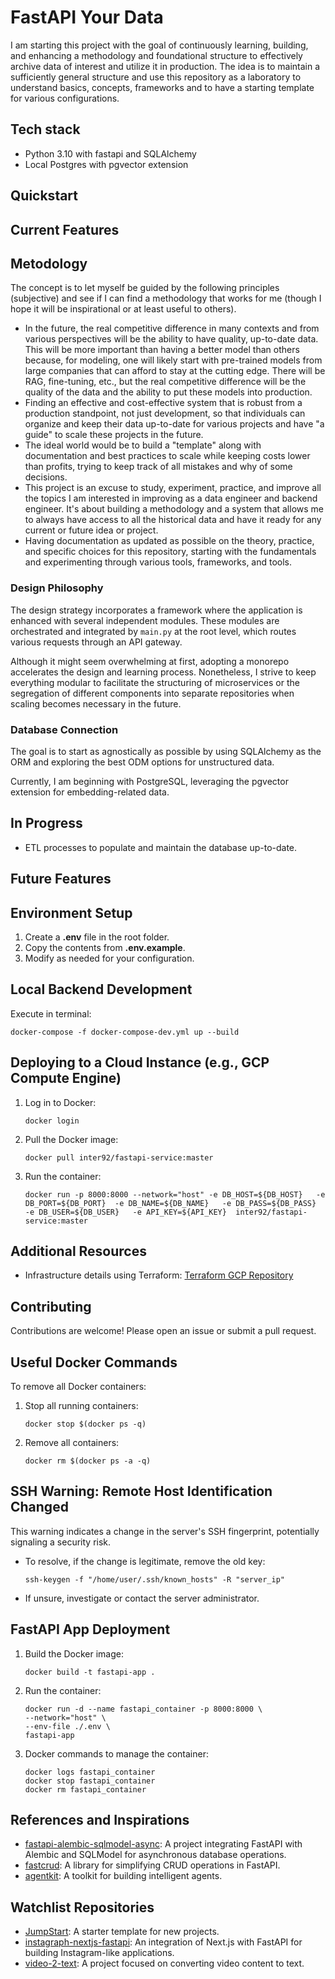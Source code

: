 # FastAPI Your Data

I am starting this project with the goal of continuously learning, building, and enhancing a methodology and foundational structure to effectively archive data of interest and utilize it in production. The idea is to maintain a sufficiently general structure and use this repository as a laboratory to understand basics, concepts, frameworks and to have a starting template for various configurations.

## Tech stack

- Python 3.10 with fastapi and SQLAlchemy
- Local Postgres with pgvector extension

## Quickstart

## Current Features

## Metodology

The concept is to let myself be guided by the following principles (subjective) and see if I can find a methodology that works for me (though I hope it will be inspirational or at least useful to others).

- In the future, the real competitive difference in many contexts and from various perspectives will be the ability to have quality, up-to-date data. This will be more important than having a better model than others because, for modeling, one will likely start with pre-trained models from large companies that can afford to stay at the cutting edge. There will be RAG, fine-tuning, etc., but the real competitive difference will be the quality of the data and the ability to put these models into production.
- Finding an effective and cost-effective system that is robust from a production standpoint, not just development, so that individuals can organize and keep their data up-to-date for various projects and have "a guide" to scale these projects in the future.
- The ideal world would be to build a "template" along with documentation and best practices to scale while keeping costs lower than profits, trying to keep track of all mistakes and why of some decisions.
- This project is an excuse to study, experiment, practice, and improve all the topics I am interested in improving as a data engineer and backend engineer. It's about building a methodology and a system that allows me to always have access to all the historical data and have it ready for any current or future idea or project.
- Having documentation as updated as possible on the theory, practice, and specific choices for this repository, starting with the fundamentals and experimenting through various tools, frameworks, and tools.

### Design Philosophy

The design strategy incorporates a framework where the application is enhanced with several independent modules. These modules are orchestrated and integrated by `main.py` at the root level, which routes various requests through an API gateway.

Although it might seem overwhelming at first, adopting a monorepo accelerates the design and learning process. Nonetheless, I strive to keep everything modular to facilitate the structuring of microservices or the segregation of different components into separate repositories when scaling becomes necessary in the future.

### Database Connection

The goal is to start as agnostically as possible by using SQLAlchemy as the ORM and exploring the best ODM options for unstructured data.

Currently, I am beginning with PostgreSQL, leveraging the pgvector extension for embedding-related data.

## In Progress

- ETL processes to populate and maintain the database up-to-date.

## Future Features

## Environment Setup

1. Create a **.env** file in the root folder.
2. Copy the contents from **.env.example**.
3. Modify as needed for your configuration.

## Local Backend Development

Execute in terminal:

```
docker-compose -f docker-compose-dev.yml up --build
```

## Deploying to a Cloud Instance (e.g., GCP Compute Engine)

1. Log in to Docker:

   ```
   docker login
   ```

2. Pull the Docker image:

   ```
   docker pull inter92/fastapi-service:master
   ```

3. Run the container:

   ```
   docker run -p 8000:8000 --network="host" -e DB_HOST=${DB_HOST}   -e DB_PORT=${DB_PORT}  -e DB_NAME=${DB_NAME}   -e DB_PASS=${DB_PASS}  -e DB_USER=${DB_USER}   -e API_KEY=${API_KEY}  inter92/fastapi-service:master
   ```

## Additional Resources

- Infrastructure details using Terraform: [Terraform GCP Repository](https://github.com/mazzasaverio/terraform-gcp)

## Contributing

Contributions are welcome! Please open an issue or submit a pull request.

## Useful Docker Commands

To remove all Docker containers:

1. Stop all running containers:

   ```
   docker stop $(docker ps -q)
   ```

2. Remove all containers:

   ```
   docker rm $(docker ps -a -q)
   ```

## SSH Warning: Remote Host Identification Changed

This warning indicates a change in the server's SSH fingerprint, potentially signaling a security risk.

- To resolve, if the change is legitimate, remove the old key:

  ```
  ssh-keygen -f "/home/user/.ssh/known_hosts" -R "server_ip"
  ```

- If unsure, investigate or contact the server administrator.

## FastAPI App Deployment

1. Build the Docker image:

   ```
   docker build -t fastapi-app .
   ```

2. Run the container:

   ```
   docker run -d --name fastapi_container -p 8000:8000 \
   --network="host" \
   --env-file ./.env \
   fastapi-app
   ```

3. Docker commands to manage the container:

   ```
   docker logs fastapi_container
   docker stop fastapi_container
   docker rm fastapi_container
   ```

## References and Inspirations

- [fastapi-alembic-sqlmodel-async](https://github.com/jonra1993/fastapi-alembic-sqlmodel-async): A project integrating FastAPI with Alembic and SQLModel for asynchronous database operations.
- [fastcrud](https://github.com/igorbenav/fastcrud): A library for simplifying CRUD operations in FastAPI.
- [agentkit](https://github.com/BCG-X-Official/agentkit): A toolkit for building intelligent agents.

## Watchlist Repositories

- [JumpStart](https://github.com/Aeternalis-Ingenium/JumpStart): A starter template for new projects.
- [instagraph-nextjs-fastapi](https://github.com/waseemhnyc/instagraph-nextjs-fastapi): An integration of Next.js with FastAPI for building Instagram-like applications.
- [video-2-text](https://github.com/XamHans/video-2-text?tab=readme-ov-file): A project focused on converting video content to text.
